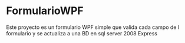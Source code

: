# FormularioWPF
Este proyecto es un formulario  WPF simple que valida cada campo de l formulario y se actualiza a una BD en sql server 2008 Express
